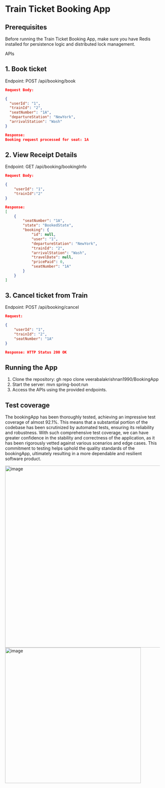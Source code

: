 # Train Ticket Booking App

## Prerequisites
Before running the Train Ticket Booking App, make sure you have Redis installed for persistence logic and distributed lock management.

APIs
## 1. Book ticket
  Endpoint: POST /api/booking/book

```json
Request Body:

{
  "userId": "1",
  "trainId": "2",
  "seatNumber": "1A",
  "departureStation": "NewYork",
  "arrivalStation": "Wash"
}

Response:
Booking request processed for seat: 1A
```

## 2. View Receipt Details
Endpoint: GET /api/booking/bookingInfo

```json
Request Body:

{
    "userId": "1",
    "trainId":"2"
}

Response:
[
    {
        "seatNumber": "1A",
        "state": "BookedState",
        "booking": {
            "id": null,
            "user": "1",
            "departureStation": "NewYork",
            "trainId": "2",
            "arrivalStation": "Wash",
            "travelDate": null,
            "pricePaid": 0,
            "seatNumber": "1A"
        }
    }
]
```

## 3. Cancel ticket from Train
Endpoint: POST /api/booking/cancel

```json
Request:

{
    "userId": "1",
    "trainId": "2",
    "seatNumber": "1A"
}

Response: HTTP Status 200 OK
```

## Running the App
1. Clone the repository: gh repo clone veerabalakrishnan1990/BookingApp
2. Start the server: mvn spring-boot:run
3. Access the APIs using the provided endpoints.

## Test coverage
The bookingApp has been thoroughly tested, achieving an impressive test coverage of almost 92.1%. This means that a substantial portion of the codebase has been scrutinized by automated tests, ensuring its reliability and robustness. With such comprehensive test coverage, we can have greater confidence in the stability and correctness of the application, as it has been rigorously vetted against various scenarios and edge cases. This commitment to testing helps uphold the quality standards of the bookingApp, ultimately resulting in a more dependable and resilient software product.

<img width="593" alt="image" src="https://github.com/veerabalakrishnan1990/BookingApp/assets/131878410/00c3e117-c674-4f3b-af66-5f3d598e0d70">


  <img width="442" alt="image" src="https://github.com/veerabalakrishnan1990/BookingApp/assets/131878410/5eb8cacc-32b0-43e7-bdad-0897cc910f43">

